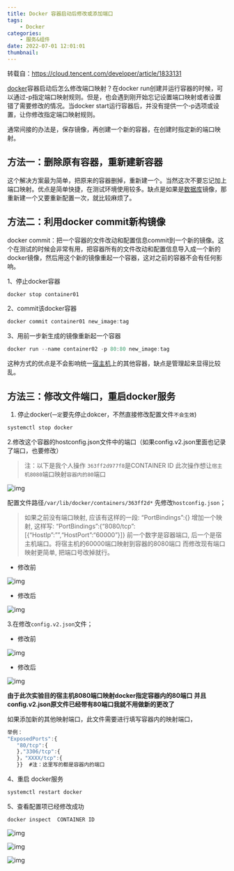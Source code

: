 ```yaml
---
title: Docker 容器启动后修改或添加端口
tags:
    - Docker
categories:
    - 服务&组件
date: 2022-07-01 12:01:01
thumbnail:
---
```


转载自：https://cloud.tencent.com/developer/article/1833131

[docker](https://cloud.tencent.com/product/tke?from=10680)容器启动后怎么修改端口映射？在docker run创建并运行容器的时候，可以通过-p指定端口映射规则。但是，也会遇到刚开始忘记设置端口映射或者设置错了需要修改的情况。当docker start运行容器后，并没有提供一个-p选项或设置，让你修改指定端口映射规则。

通常间接的办法是，保存镜像，再创建一个新的容器，在创建时指定新的端口映射。

## 方法一：删除原有容器，重新建新容器

这个解决方案最为简单，把原来的容器删掉，重新建一个。当然这次不要忘记加上端口映射。优点是简单快捷，在测试环境使用较多。缺点是如果是[数据库](https://cloud.tencent.com/solution/database?from=10680)镜像，那重新建一个又要重新配置一次，就比较麻烦了。

## 方法二：利用docker commit新构镜像

docker commit：把一个容器的文件改动和配置信息commit到一个新的镜像。这个在测试的时候会非常有用，把容器所有的文件改动和配置信息导入成一个新的docker镜像，然后用这个新的镜像重起一个容器，这对之前的容器不会有任何影响。

1、停止docker容器

```javascript
docker stop container01
```

2、commit该docker容器

```javascript
docker commit container01 new_image:tag
```

3、用前一步新生成的镜像重新起一个容器

```javascript
docker run --name container02 -p 80:80 new_image:tag
```

这种方式的优点是不会影响统一[宿主机](https://cloud.tencent.com/product/cdh?from=10680)上的其他容器，缺点是管理起来显得比较乱。

## 方法三：修改文件端口，重启docker服务

1. 停止docker(`一定`要先停止dokcer，不然直接修改配置文件`不会生效`)

```javascript
systemctl stop docker
```

2.修改这个容器的hostconfig.json文件中的端口（如果config.v2.json里面也记录了端口，也要修改）

>  注：以下是我个人操作 `363ff2d977f8`是CONTAINER ID 此次操作想让`宿主机8080`端口映射`容器内的80`端口 

![img](https://file.pandacode.cn/blog/202204241647014.png)

 配置文件路径`/var/lib/docker/containers/363ff2d*` 先修改`hostconfig.json`；

>  如果之前没有端口映射, 应该有这样的一段: “PortBindings”:{} 增加一个映射, 这样写: “PortBindings”:{“8080/tcp”:[{“HostIp”:””,“HostPort”:“60000”}]} 前一个数字是容器端口, 后一个是宿主机端口。将宿主机的60000端口映射到容器的8080端口 而修改现有端口映射更简单, 把端口号改掉就行。 

- 修改前 

![img](https://file.pandacode.cn/blog/202204241647837.png)

- 修改后

![img](https://file.pandacode.cn/blog/202204241647629.png)

 3.在修改`config.v2.json`文件；

- 修改前 

![img](https://file.pandacode.cn/blog/202204241648192.png)

- 修改后 

![img](https://file.pandacode.cn/blog/202204241648205.png)

 **由于此次实验目的宿主机8080端口映射docker指定容器内的80端口** **并且config.v2.json原文件已经带有80端口我就不用做新的更改了**

如果添加新的其他映射端口，此文件需要进行填写容器内的映射端口，

```javascript
举例：
"ExposedPorts":{
   "80/tcp":{
   },"3306/tcp":{
   }，"XXXX/tcp":{
   }}  #注：这里写的都是容器内的端口
```

4、重启 docker服务

```javascript
systemctl restart docker
```

5、查看配置项已经修改成功

```javascript
docker inspect  CONTAINER ID
```

![img](https://file.pandacode.cn/blog/202204241648545.png)

![img](https://file.pandacode.cn/blog/202204241648989.png)

![img](https://file.pandacode.cn/blog/202204241648543.png)
